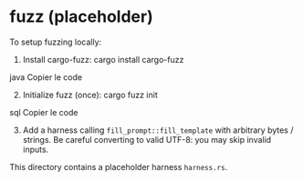 # fuzz (placeholder)

To setup fuzzing locally:

1. Install cargo-fuzz:
cargo install cargo-fuzz

java
Copier le code

2. Initialize fuzz (once):
cargo fuzz init

sql
Copier le code

3. Add a harness calling `fill_prompt::fill_template` with arbitrary bytes / strings.
Be careful converting to valid UTF-8: you may skip invalid inputs.

This directory contains a placeholder harness `harness.rs`.
